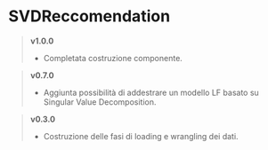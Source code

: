 # SVDReccomendation

> **v1.0.0**
>	* Completata costruzione componente.

> **v0.7.0**
>	* Aggiunta possibilità di addestrare un modello LF basato su Singular Value Decomposition.

> **v0.3.0**
>	* Costruzione delle fasi di loading e wrangling dei dati.
